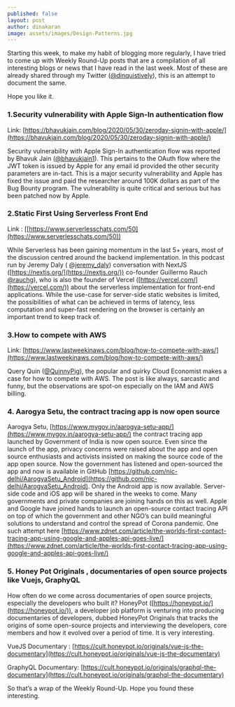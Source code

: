 ```yaml
---
published: false
layout: post
author: dinakaran
image: assets/images/Design-Patterns.jpg
---
```

Starting this week, to make my habit of blogging more regularly, I have tried to come up with Weekly Round-Up posts that are a compilation of all interesting blogs or news that I have read in the last week. Most of these are already shared through my Twitter  ([@dinquistively](https://twitter.com/dinquisitively)), this is an attempt to document the same.

Hope you like it.  

### 1.Security vulnerability with Apple Sign-In authentication flow

Link: [https://bhavukjain.com/blog/2020/05/30/zeroday-signin-with-apple/](https://bhavukjain.com/blog/2020/05/30/zeroday-signin-with-apple/)

Security vulnerability with Apple Sign-In authentication flow was reported by Bhavuk Jain ([@bhavukjain1](https://twitter.com/bhavukjain1)). This pertains to the OAuth flow where the JWT token is issued by Apple for any email id provided the other security parameters are in-tact. This is a major security vulnerability and Apple has fixed the issue and paid the researcher around 100K dollars as part of the Bug Bounty program. The vulnerability is quite critical and serious but has been patched now by Apple.  

### 2.Static First Using Serverless Front End 

Link : [[https://www.serverlesschats.com/50](https://www.serverlesschats.com/50))

While Serverless has been gaining momentum in the last 5+ years, most of the discussion centred around the backend implementation. In this podcast run by Jeremy Daly ( [@jeremy_daly](https://twitter.com/jeremy_daly))  conversation with NextJS ([https://nextjs.org/](https://nextjs.org/))  co-founder Guillermo Rauch [@rauchg](https://twitter.com/rauchg)), who is also the founder of Vercel ([https://vercel.com/](https://vercel.com/))  about the serverless implementation for front-end applications. While the use-case for server-side static websites is limited, the possibilities of what can be achieved in terms of latency, less computation and super-fast rendering on the browser is certainly an important trend to keep track of.  

### 3.How to compete with AWS 

Link: [https://www.lastweekinaws.com/blog/how-to-compete-with-aws/](https://www.lastweekinaws.com/blog/how-to-compete-with-aws/)

Query Quin ([@QuinnyPig](https://twitter.com/QuinnyPig)), the popular and quirky Cloud Economist makes a case for how to compete with AWS. The post is like always, sarcastic and funny, but the observations are spot-on especially on the IAM and AWS billing.



### 4. Aarogya Setu, the contract tracing app is now open source 

Aarogya Setu, [https://www.mygov.in/aarogya-setu-app/](https://www.mygov.in/aarogya-setu-app/)  the contract tracing app launched by Government of India is now open source. Even since the launch of the app, privacy concerns were raised about the app and open source enthusiasts and activists insisted on making the source code of the app open source. Now the government has listened and open-sourced the app and now is available in GitHub [https://github.com/nic-delhi/AarogyaSetu_Android](https://github.com/nic-delhi/AarogyaSetu_Android). Only the Android app is now available. Server-side code and iOS app will be shared in the weeks to come. Many governments and private companies are joining hands on this as well. Apple and Google have joined hands to launch an open-source contact tracing API on top of which the government and other NGO’s can build meaningful solutions to understand and control the spread of Corona pandemic. One such attempt here [https://www.zdnet.com/article/the-worlds-first-contact-tracing-app-using-google-and-apples-api-goes-live/](https://www.zdnet.com/article/the-worlds-first-contact-tracing-app-using-google-and-apples-api-goes-live/)

### 5. Honey Pot Originals , documentaries of open source projects like Vuejs, GraphyQL

How often do we come across documentaries of open source projects, especially the developers who built it? HoneyPot ([https://honeypot.io/](https://honeypot.io/)), a developer job platform is venturing into producing documentaries of developers, dubbed HoneyPot Originals that tracks the origins of some open-source projects and interviewing the developers, core members and how it evolved over a period of time. It is very interesting.

VueJS Documentary : [https://cult.honeypot.io/originals/vue-js-the-documentary](https://cult.honeypot.io/originals/vue-js-the-documentary)

GraphyQL Documentary: [https://cult.honeypot.io/originals/graphql-the-documentary](https://cult.honeypot.io/originals/graphql-the-documentary)  

So that’s a wrap of the Weekly Round-Up. Hope you found these interesting. 
